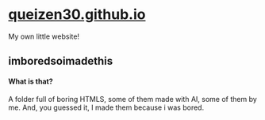 # [queizen30.github.io](https://queizen30.github.io)

My own little website!


## imboredsoimadethis

#### What is that?

A folder full of boring HTMLS, some of them made with AI, some of them by me.
And, you guessed it, I made them because i was bored.
